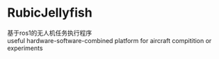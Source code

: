 # RubicJellyfish  
基于ros1的无人机任务执行程序  
useful hardware-software-combined platform for aircraft compitition or experiments
